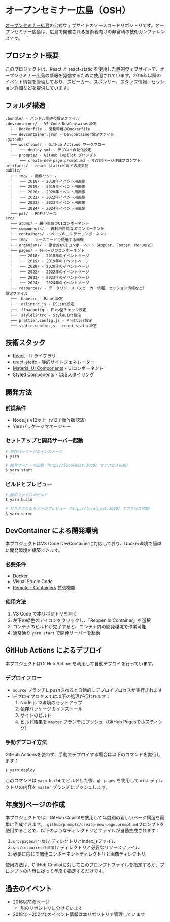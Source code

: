 # オープンセミナー広島（OSH）

[オープンセミナー広島](http://osh-web.github.com)の公式ウェブサイトのソースコードリポジトリです。オープンセミナー広島は、広島で開催される技術者向けの非営利の技術カンファレンスです。

## プロジェクト概要

このプロジェクトは、React と react-static を使用した静的ウェブサイトで、オープンセミナー広島の情報を発信するために使用されています。2018年以降のイベント情報を管理しており、スピーカー、スポンサー、スタッフ情報、セッション詳細などを提供しています。

## フォルダ構造

```
.bundle/ - バンドル関連の設定ファイル
.devcontainer/ - VS Code DevContainer設定
  ├── Dockerfile - 開発環境のDockerfile
  └── devcontainer.json - DevContainer設定ファイル
.github/
  ├── workflows/ - GitHub Actions ワークフロー
  │   └── deploy.yml - デプロイ自動化設定
  └── prompts/ - GitHub Copilot プロンプト
      └── create-new-page.prompt.md - 年度別ページ作成プロンプト
artifacts/ - react-staticビルドの成果物
public/
  ├── img/ - 画像リソース
  │   ├── 2018/ - 2018年イベント用画像
  │   ├── 2019/ - 2019年イベント用画像
  │   ├── 2020/ - 2020年イベント用画像
  │   ├── 2022/ - 2022年イベント用画像
  │   ├── 2023/ - 2023年イベント用画像
  │   └── 2024/ - 2024年イベント用画像
  └── pdf/ - PDFリソース
src/
  ├── atoms/ - 最小単位のUIコンポーネント
  ├── components/ - 再利用可能なUIコンポーネント
  ├── containers/ - ページのコンテナコンポーネント
  ├── img/ - ソースコードで使用する画像
  ├── organisms/ - 複合的なUIコンポーネント（AppBar, Footer, Menuなど）
  ├── pages/ - 各ページのコンポーネント
  │   ├── 2018/ - 2018年のイベントページ
  │   ├── 2019/ - 2019年のイベントページ
  │   ├── 2020/ - 2020年のイベントページ
  │   ├── 2022/ - 2022年のイベントページ
  │   ├── 2023/ - 2023年のイベントページ
  │   └── 2024/ - 2024年のイベントページ
  └── resources/ - データリソース（スピーカー情報、セッション情報など）
設定ファイル
  ├── .babelrc - Babel設定
  ├── .eslintrc.js - ESLint設定
  ├── .flowconfig - Flow型チェック設定
  ├── .stylelintrc - StyleLint設定
  ├── prettier.config.js - Prettier設定
  └── static.config.js - react-static設定
```

## 技術スタック

- [React](https://reactjs.org/) - UIライブラリ
- [react-static](https://github.com/react-static/react-static) - 静的サイトジェネレーター
- [Material UI Components](https://material.io/components) - UIコンポーネント
- [Styled Components](https://styled-components.com/) - CSSスタイリング

## 開発方法

### 前提条件

- Node.js v12以上（v12で動作確認済）
- Yarnパッケージマネージャー

### セットアップと開発サーバー起動

```bash
# 依存パッケージのインストール
$ yarn

# 開発サーバーの起動（http://localhost:3000/ でアクセス可能）
$ yarn start
```

### ビルドとプレビュー

```bash
# 静的ファイルのビルド
$ yarn build

# ビルドされたサイトのプレビュー（http://localhost:3000/ でアクセス可能）
$ yarn serve
```

## DevContainer による開発環境

本プロジェクトはVS Code DevContainerに対応しており、Docker環境で簡単に開発環境を構築できます。

### 必要条件
- Docker
- Visual Studio Code
- [Remote - Containers](https://marketplace.visualstudio.com/items?itemName=ms-vscode-remote.remote-containers) 拡張機能

### 使用方法
1. VS Code で本リポジトリを開く
2. 左下の緑色のアイコンをクリックし、「Reopen in Container」を選択
3. コンテナのビルドが完了すると、コンテナ内の開発環境で作業可能
4. 通常通り `yarn start` で開発サーバーを起動

## GitHub Actions によるデプロイ

本プロジェクトはGitHub Actionsを利用して自動デプロイを行っています。

### デプロイフロー
- `source` ブランチにpushされると自動的にデプロイプロセスが実行されます
- デプロイプロセスでは以下の処理が行われます：
  1. Node.js 12環境のセットアップ
  2. 依存パッケージのインストール
  3. サイトのビルド
  4. ビルド結果を `master` ブランチにプッシュ（GitHub Pagesでホスティング）

### 手動デプロイ方法

GitHub Actionsを使わず、手動でデプロイする場合は以下のコマンドを実行します：

```bash
$ yarn deploy
```

このコマンドは `yarn build` でビルドした後、`gh-pages` を使用して `dist` ディレクトリの内容を `master` ブランチにプッシュします。

## 年度別ページの作成

本プロジェクトでは、GitHub Copilotを使用して年度別の新しいページ構造を簡単に作成できます。`.github/prompts/create-new-page.prompt.md`プロンプトを使用することで、以下のようなディレクトリとファイルが自動生成されます：

1. `src/pages/[年度]/` ディレクトリとindex.jsファイル
2. `src/resources/[年度]/` ディレクトリと必要なリソースファイル
3. 必要に応じて関連コンポーネントディレクトリと画像ディレクトリ

使用方法は、GitHub Copilotに対してこのプロンプトファイルを指定するか、プロンプトの内容に従って年度を指定するだけです。

## 過去のイベント

* 2016以前のページ
  * 別のリポジトリに分けています
* 2018年〜2024年のイベント情報は本リポジトリで管理しています
